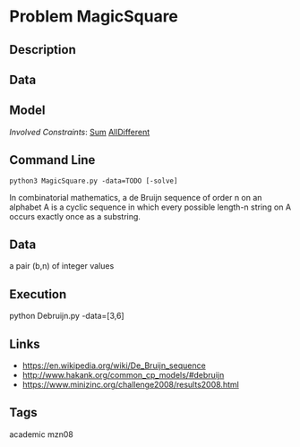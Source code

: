 # Problem MagicSquare

## Description



## Data



## Model

*Involved Constraints*: [Sum](https://pycsp.org/documentation/constraints/Sum) [AllDifferent](https://pycsp.org/documentation/constraints/AllDifferent)


## Command Line

```shell
python3 MagicSquare.py -data=TODO [-solve]
```

In combinatorial mathematics, a de Bruijn sequence of order n on an alphabet A is a cyclic sequence
in which every possible length-n string on A occurs exactly once as a substring.

## Data
  a pair (b,n) of integer values

## Execution
  python Debruijn.py -data=[3,6]

## Links
  - https://en.wikipedia.org/wiki/De_Bruijn_sequence
  - http://www.hakank.org/common_cp_models/#debruijn
  - https://www.minizinc.org/challenge2008/results2008.html

## Tags
  academic mzn08

